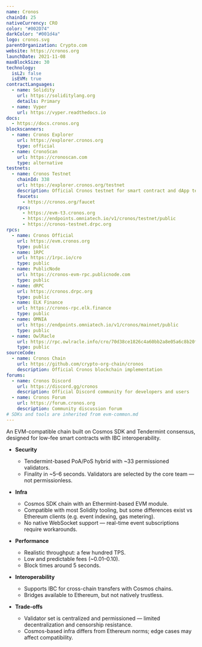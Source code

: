 ```yaml
---
name: Cronos
chainId: 25
nativeCurrency: CRO
color: "#002D74"
darkColor: "#001d4a"
logo: cronos.svg
parentOrganization: Crypto.com
website: https://cronos.org
launchDate: 2021-11-08
maxBlockSize: 30
technology:
  isL2: false
  isEVM: true
contractLanguages:
  - name: Solidity
    url: https://soliditylang.org
    details: Primary
  - name: Vyper
    url: https://vyper.readthedocs.io
docs:
  - https://docs.cronos.org
blockscanners:
  - name: Cronos Explorer
    url: https://explorer.cronos.org
    type: official
  - name: CronoScan
    url: https://cronoscan.com
    type: alternative
testnets:
  - name: Cronos Testnet
    chainId: 338
    url: https://explorer.cronos.org/testnet
    description: Official Cronos testnet for smart contract and dApp testing
    faucets:
      - https://cronos.org/faucet
    rpcs:
      - https://evm-t3.cronos.org
      - https://endpoints.omniatech.io/v1/cronos/testnet/public
      - https://cronos-testnet.drpc.org
rpcs:
  - name: Cronos Official
    url: https://evm.cronos.org
    type: public
  - name: 1RPC
    url: https://1rpc.io/cro
    type: public
  - name: PublicNode
    url: https://cronos-evm-rpc.publicnode.com
    type: public
  - name: dRPC
    url: https://cronos.drpc.org
    type: public
  - name: ELK Finance
    url: https://cronos-rpc.elk.finance
    type: public
  - name: OMNIA
    url: https://endpoints.omniatech.io/v1/cronos/mainnet/public
    type: public
  - name: OwlRacle
    url: https://rpc.owlracle.info/cro/70d38ce1826c4a60bb2a8e05a6c8b20f
    type: public
sourceCode:
  - name: Cronos Chain
    url: https://github.com/crypto-org-chain/cronos
    description: Official Cronos blockchain implementation
forums:
  - name: Cronos Discord
    url: https://discord.gg/cronos
    description: Official Discord community for developers and users
  - name: Cronos Forum
    url: https://forum.cronos.org
    description: Community discussion forum
# SDKs and tools are inherited from evm-common.md
---
```


An EVM-compatible chain built on Cosmos SDK and Tendermint consensus, designed for low-fee smart contracts with IBC interoperability.

- **Security**  
  - Tendermint-based PoA/PoS hybrid with ~33 permissioned validators.  
  - Finality in ~5–6 seconds. Validators are selected by the core team — not permissionless.  

- **Infra**  
  - Cosmos SDK chain with an Ethermint-based EVM module.  
  - Compatible with most Solidity tooling, but some differences exist vs Ethereum clients (e.g. event indexing, gas metering).  
  - No native WebSocket support — real-time event subscriptions require workarounds.  

- **Performance**  
  - Realistic throughput: a few hundred TPS.  
  - Low and predictable fees (~$0.01–$0.10).  
  - Block times around 5 seconds.  

- **Interoperability**  
  - Supports IBC for cross-chain transfers with Cosmos chains.  
  - Bridges available to Ethereum, but not natively trustless.  

- **Trade-offs**  
  - Validator set is centralized and permissioned — limited decentralization and censorship resistance.  
  - Cosmos-based infra differs from Ethereum norms; edge cases may affect compatibility.